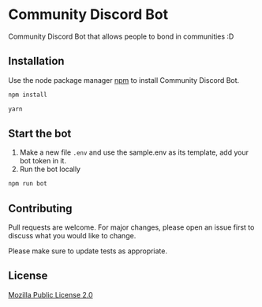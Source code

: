 # Community Discord Bot
Community Discord Bot that allows people to bond in communities :D

## Installation

Use the node package manager [npm](https://www.npmjs.com/) to install Community Discord Bot.

```bash
npm install
```

```bash
yarn
```

## Start the bot
1. Make a new file `.env` and use the sample.env as its template, add your bot token in it.
2. Run the bot locally
```bash
npm run bot
```

## Contributing
Pull requests are welcome. For major changes, please open an issue first to discuss what you would like to change.

Please make sure to update tests as appropriate.

## License
[Mozilla Public License 2.0](https://opensource.org/licenses/MPL-2.0)
